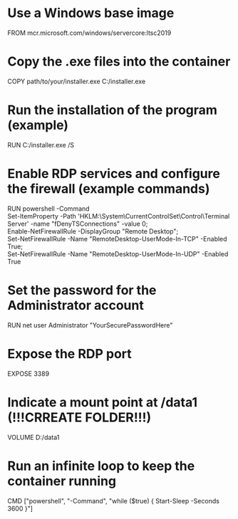 # Use a Windows base image
FROM mcr.microsoft.com/windows/servercore:ltsc2019

# Copy the .exe files into the container
COPY path/to/your/installer.exe C:/installer.exe

# Run the installation of the program (example)
RUN C:/installer.exe /S

# Enable RDP services and configure the firewall (example commands)
RUN powershell -Command \
    Set-ItemProperty -Path 'HKLM:\System\CurrentControlSet\Control\Terminal Server' -name "fDenyTSConnections" -value 0; \
    Enable-NetFirewallRule -DisplayGroup "Remote Desktop"; \
    Set-NetFirewallRule -Name "RemoteDesktop-UserMode-In-TCP" -Enabled True; \
    Set-NetFirewallRule -Name "RemoteDesktop-UserMode-In-UDP" -Enabled True

# Set the password for the Administrator account
RUN net user Administrator "YourSecurePasswordHere"

# Expose the RDP port
EXPOSE 3389

# Indicate a mount point at /data1 (!!!CRREATE FOLDER!!!)
VOLUME D:/data1

# Run an infinite loop to keep the container running
CMD ["powershell", "-Command", "while ($true) { Start-Sleep -Seconds 3600 }"]

